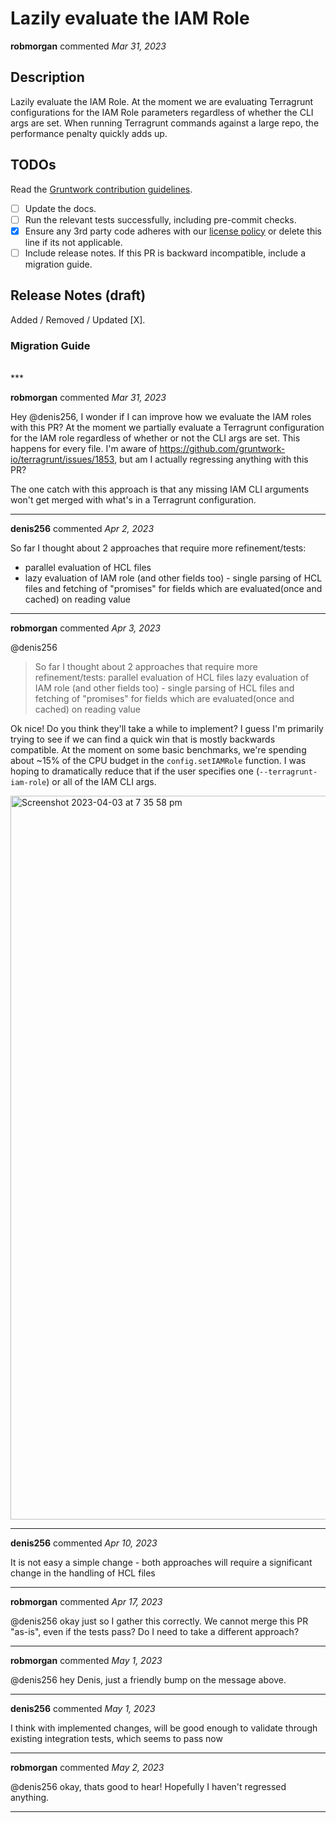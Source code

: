 # Lazily evaluate the IAM Role

**robmorgan** commented *Mar 31, 2023*

<!-- Prepend '[WIP]' to the title if this PR is still a work-in-progress. Remove it when it is ready for review! -->

## Description

Lazily evaluate the IAM Role. At the moment we are evaluating Terragrunt configurations for the IAM Role parameters regardless of whether the CLI args are set. When running Terragrunt commands against a large repo, the performance penalty quickly adds up.

<!-- Description of the changes introduced by this PR. -->

## TODOs

Read the [Gruntwork contribution guidelines](https://gruntwork.notion.site/Gruntwork-Coding-Methodology-02fdcd6e4b004e818553684760bf691e).

- [ ] Update the docs.
- [ ] Run the relevant tests successfully, including pre-commit checks.
- [x] Ensure any 3rd party code adheres with our [license policy](https://www.notion.so/gruntwork/Gruntwork-licenses-and-open-source-usage-policy-f7dece1f780341c7b69c1763f22b1378) or delete this line if its not applicable.
- [ ] Include release notes. If this PR is backward incompatible, include a migration guide.

## Release Notes (draft)

<!-- One-line description of the PR that can be included in the final release notes. -->
Added / Removed / Updated [X].

### Migration Guide

<!-- Important: If you made any backward incompatible changes, then you must write a migration guide! -->


<br />
***


**robmorgan** commented *Mar 31, 2023*

Hey @denis256, I wonder if I can improve how we evaluate the IAM roles with this PR? At the moment we partially evaluate a Terragrunt configuration for the IAM role regardless of whether or not the CLI args are set. This happens for every file. I'm aware of https://github.com/gruntwork-io/terragrunt/issues/1853, but am I actually regressing anything with this PR?

The one catch with this approach is that any missing IAM CLI arguments won't get merged with what's in a Terragrunt configuration.
***

**denis256** commented *Apr 2, 2023*

So far I thought about 2 approaches that require more refinement/tests:
* parallel evaluation of HCL files 
* lazy evaluation of IAM role (and other fields too) - single parsing of HCL files and fetching of "promises" for fields which are evaluated(once and cached) on reading value
***

**robmorgan** commented *Apr 3, 2023*

@denis256 

> So far I thought about 2 approaches that require more refinement/tests:
>parallel evaluation of HCL files
> lazy evaluation of IAM role (and other fields too) - single parsing of HCL files and fetching of "promises" for fields which are evaluated(once and cached) on reading value

Ok nice! Do you think they'll take a while to implement? I guess I'm primarily trying to see if we can find a quick win that is mostly backwards compatible. At the moment on some basic benchmarks, we're spending about ~15% of the CPU budget in the `config.setIAMRole` function. I was hoping to dramatically reduce that if the user specifies one (`--terragrunt-iam-role`) or all of the IAM CLI args.

<img width="1158" alt="Screenshot 2023-04-03 at 7 35 58 pm" src="https://user-images.githubusercontent.com/178939/229498234-a21dc569-8025-40a7-858a-298ea67417b9.png">


***

**denis256** commented *Apr 10, 2023*

It is not easy a simple change - both approaches will require a significant change in the handling of HCL files
***

**robmorgan** commented *Apr 17, 2023*

@denis256 okay just so I gather this correctly. We cannot merge this PR "as-is", even if the tests pass? Do I need to take a different approach?
***

**robmorgan** commented *May 1, 2023*

@denis256 hey Denis, just a friendly bump on the message above.
***

**denis256** commented *May 1, 2023*

I think with implemented changes, will be good enough to validate through existing integration tests, which seems to pass now
***

**robmorgan** commented *May 2, 2023*

@denis256 okay, thats good to hear! Hopefully I haven't regressed anything. 
***

